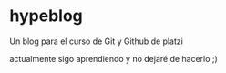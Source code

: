 # hypeblog
Un blog para el curso de Git y Github de platzi

actualmente sigo aprendiendo y no dejaré de hacerlo ;)